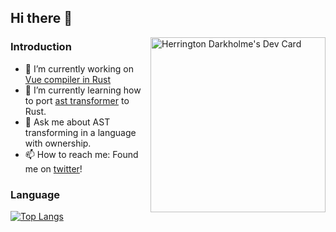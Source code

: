 ## Hi there 👋

<a href="https://app.daily.dev/hchan">
  <img src="https://api.daily.dev/devcards/627d8ce1a46f4b91922302e6b6f49f88.png?r=192" width="280" alt="Herrington Darkholme's Dev Card" align="right"/>
</a>

### Introduction
- 🔭 I’m currently working on [Vue compiler in Rust](https://github.com/HerringtonDarkholme/vue-compiler)
- 🌱 I’m currently learning how to port [ast transformer](https://github.com/thx/gogocode) to Rust.
- 💬 Ask me about AST transforming in a language with ownership.
- 📫 How to reach me: Found me on [twitter](https://twitter.com/Hchan_mgn)!


### Language

[![Top Langs](https://github-readme-stats.vercel.app/api/top-langs/?username=HerringtonDarkholme&layout=compact)](https://github.com/anuraghazra/github-readme-stats)

<!--
**HerringtonDarkholme/HerringtonDarkholme** is a ✨ _special_ ✨ repository because its `README.md` (this file) appears on your GitHub profile.

Here are some ideas to get you started:
- 👯 I’m looking to collaborate on ...
- 🤔 I’m looking for help with ...
- 😄 Pronouns: ...

-->


